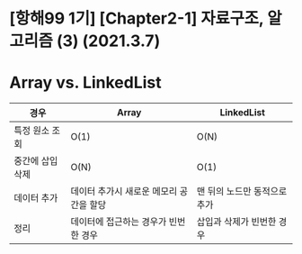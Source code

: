 # [항해99 1기] [Chapter2-1] 자료구조, 알고리즘 (3) (2021.3.7)



# Array vs. LinkedList

| 경우             | Array                                   | LinkedList                   |
| ---------------- | --------------------------------------- | ---------------------------- |
| 특정 원소 조회   | O(1)                                    | O(N)                         |
| 중간에 삽입 삭제 | O(N)                                    | O(1)                         |
| 데이터 추가      | 데이터 추가시 새로운 메모리 공간을 할당 | 맨 뒤의 노드만 동적으로 추가 |
| 정리             | 데이터에 접근하는 경우가 빈번한 경우    | 삽입과 삭제가 빈번한 경우    |

